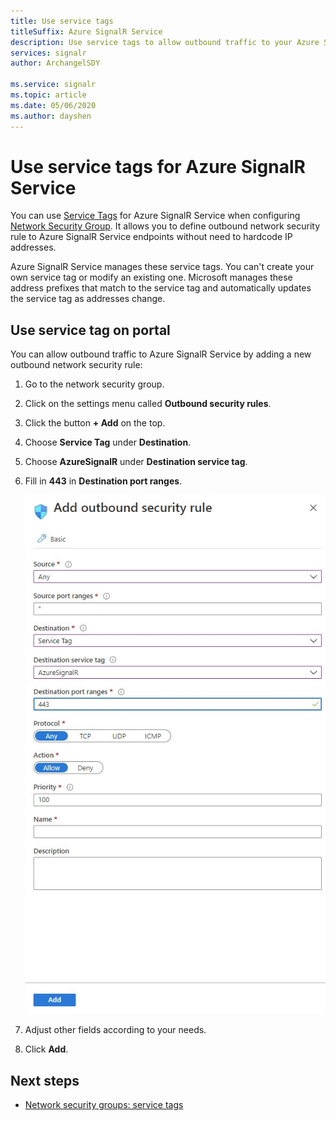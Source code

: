 ```yaml
---
title: Use service tags
titleSuffix: Azure SignalR Service
description: Use service tags to allow outbound traffic to your Azure SignalR Service
services: signalr
author: ArchangelSDY

ms.service: signalr
ms.topic: article
ms.date: 05/06/2020
ms.author: dayshen
---
```


# Use service tags for Azure SignalR Service

You can use [Service Tags](../virtual-network/security-overview.md#service-tags) for Azure SignalR Service when configuring [Network Security Group](../virtual-network/security-overview.md#network-security-groups). It allows you to define outbound network security rule to Azure SignalR Service endpoints without need to hardcode IP addresses.

Azure SignalR Service manages these service tags. You can't create your own service tag or modify an existing one. Microsoft manages these address prefixes that match to the service tag and automatically updates the service tag as addresses change.

## Use service tag on portal

You can allow outbound traffic to Azure SignalR Service by adding a new outbound network security rule:

1. Go to the network security group.

1. Click on the settings menu called **Outbound security rules**.

1. Click the button **+ Add** on the top.

1. Choose **Service Tag** under **Destination**.

1. Choose **AzureSignalR** under **Destination service tag**.

1. Fill in **443** in **Destination port ranges**.

    ![Create an outbound security rule](media/signalr-howto-service-tags/portal-add-outbound-security-rule.jpg)

1. Adjust other fields according to your needs.

1. Click **Add**.


## Next steps

- [Network security groups: service tags](../virtual-network/security-overview.md#security-rules)
